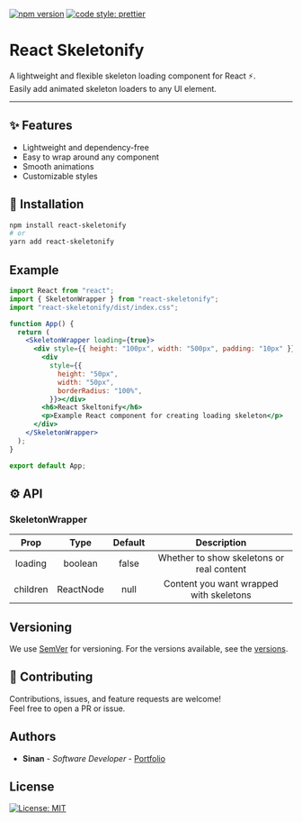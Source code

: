[![npm version](https://badge.fury.io/js/react-skeletonify.svg)](https://badge.fury.io/js/angular2-expandable-list)
[![code style: prettier](https://img.shields.io/badge/code_style-prettier-ff69b4.svg?style=flat-square)](https://github.com/prettier/prettier)

# React Skeletonify

A lightweight and flexible skeleton loading component for React ⚡.  
Easily add animated skeleton loaders to any UI element.

---

## ✨ Features

- Lightweight and dependency-free
- Easy to wrap around any component
- Smooth animations
- Customizable styles

## 🚀 Installation

```bash
npm install react-skeletonify
# or
yarn add react-skeletonify
```

## Example

```jsx
import React from "react";
import { SkeletonWrapper } from "react-skeletonify";
import "react-skeletonify/dist/index.css";

function App() {
  return (
    <SkeletonWrapper loading={true}>
      <div style={{ height: "100px", width: "500px", padding: "10px" }}>
        <div
          style={{
            height: "50px",
            width: "50px",
            borderRadius: "100%",
          }}></div>
        <h6>React Skeltonify</h6>
        <p>Example React component for creating loading skeleton</p>
      </div>
    </SkeletonWrapper>
  );
}

export default App;
```

## ⚙️ API

### SkeletonWrapper

|   Prop   |   Type    | Default |                Description                |
| :------: | :-------: | :-----: | :---------------------------------------: |
| loading  |  boolean  |  false  | Whether to show skeletons or real content |
| children | ReactNode |  null   |  Content you want wrapped with skeletons  |

## Versioning

We use [SemVer](http://semver.org/) for versioning. For the versions available, see the [versions](https://www.npmjs.com/package/react-skeletonify?activeTab=versions).

## 🤝 Contributing

Contributions, issues, and feature requests are welcome!  
Feel free to open a PR or issue.

## Authors

- **Sinan** - _Software Developer_ - [Portfolio](http://sinan-dev.in)

## License

[![License: MIT](https://img.shields.io/badge/License-MIT-yellow.svg)](https://opensource.org/licenses/MIT)
